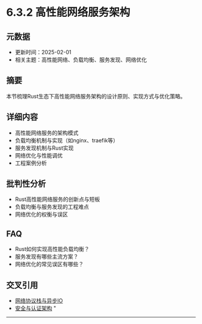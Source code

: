 ﻿# 6.3.2 高性能网络服务架构

## 元数据

- 更新时间：2025-02-01
- 相关主题：高性能网络、负载均衡、服务发现、网络优化

## 摘要

本节梳理Rust生态下高性能网络服务架构的设计原则、实现方式与优化策略。

## 详细内容

- 高性能网络服务的架构模式
- 负载均衡机制与实现（如nginx、traefik等）
- 服务发现机制与Rust实现
- 网络优化与性能调优
- 工程案例分析

## 批判性分析

- Rust高性能网络服务的创新点与短板
- 负载均衡与服务发现的工程难点
- 网络优化的权衡与误区

## FAQ

- Rust如何实现高性能负载均衡？
- 服务发现有哪些主流方案？
- 网络优化的常见误区有哪些？

## 交叉引用

- [网络协议栈与异步IO](./6.3.1_网络协议栈与异步IO.md)
- [安全与认证架构](../07_security_auth/7.3.1_身份认证与授权机制.md)
"

---

